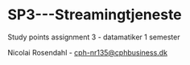# SP3---Streamingtjeneste
Study points assignment 3 - datamatiker 1 semester

Nicolai Rosendahl - cph-nr135@cphbusiness.dk

